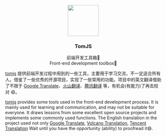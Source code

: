 <p align="center">
  <a href="https://umijs.org/">
    <img width="100" src="https://avatars.githubusercontent.com/u/154481265?s=200&v=4">
  </a>
</p>

<h3 align="center">TomJS</h1>
<p >
<div align="center">前端开发工具箱🧰️</div>
<div align="center">Front-end development toolbox🧰️</div>
</p>

[tomjs](https://github.com/tomjs) 提供前端开发过程中用到的一些工具，主要用于学习交流，不一定适合所有人。借鉴了一些优秀的开源项目，实现了一些常用的功能。项目中的英文翻译借助了不限于 [Google Translate](https://translate.google.com)、[火山翻译](https://translate.volcengine.com/)、[腾讯翻译](https://fanyi.qq.com/) 等，有机会(有能力)了再去校对 😄。

[tomjs](https://github.com/tomjs) provides some tools used in the front-end development process. It is mainly used for learning and communication, and may not be suitable for everyone. It draws lessons from some excellent open source projects and implements some commonly used functions. The English translation in the project used not only [Google Translate](https://translate.google.com), [Volcano Translation](https://translate.volcengine.com/), [Tencent Translation](https://fanyi.qq.com/) Wait until you have the opportunity (ability) to proofread it😄.
